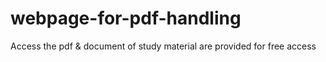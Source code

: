 # webpage-for-pdf-handling
Access the pdf &amp; document of study material are provided for free access
